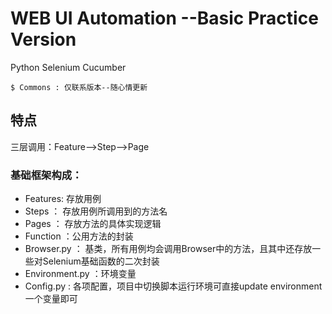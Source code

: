 # WEB UI Automation --Basic Practice Version
Python Selenium Cucumber 

```shell
$ Commons : 仅联系版本--随心情更新
```

## 特点
三层调用：Feature-->Step-->Page

### 基础框架构成：
* Features: 存放用例
* Steps ： 存放用例所调用到的方法名
* Pages ： 存放方法的具体实现逻辑
* Function ：公用方法的封装
* Browser.py ： 基类，所有用例均会调用Browser中的方法，且其中还存放一些对Selenium基础函数的二次封装
* Environment.py ：环境变量
* Config.py : 各项配置，项目中切换脚本运行环境可直接update environment一个变量即可

